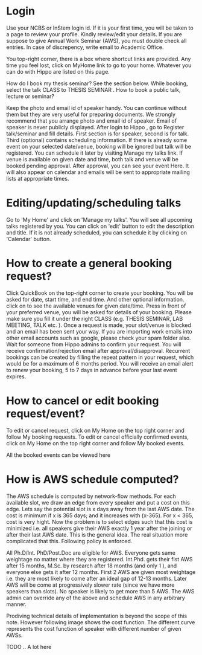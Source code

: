 # Login

Use your NCBS or InStem login id. If it is your first time, you will be taken to
a page to review your profile. Kindly review/edit your details. If you are
suppose to give Annual Work Seminar (AWS), you must double check all entries. In
case of discrepency, write email to Academic Office.

You top-right corner, there is a box where shortcut links are provided. Any time
you feel lost, click on MyHome link to go to your home. Whatever you can do with
Hippo are listed on this page.

How do I book my thesis seminar?  See the section below. While booking, select
the talk CLASS to THESIS SEMINAR .  How to book a public talk, lecture or
seminar?

Keep the photo and email id of speaker handy. You can continue without them but
they are very useful for preparing documents. We strongly recommend that you
arrange photo and email id of speaker. Email of speaker is never publicly
displayed.  After login to Hippo , go to Register talk/seminar and fill details.
First section is for speaker, second is for talk. Third (optional) contains
scheduling information. If there is already some event on your selected
date/venue, booking will be ignored but talk will be registered. You can
schedule it later by visiting Manage my talks link.  If venue is available on
given date and time, both talk and venue will be booked pending approval. After
approval, you can see your event Here. It will also appear on calendar and
emails will be sent to appropriate mailing lists at appropriate times.

# Editing/updating/scheduling talks

Go to 'My Home' and click on 'Manage my talks'. You will see all upcoming talks
registered by you. You can click on 'edit' button to edit the description and
title.  If it is not already scheduled, you can schedule it by clicking on
'Calendar' button.

# How to create a general booking request?

Click QuickBook on the top-right corner to create your booking.  You will be
asked for date, start time, and end time. And other optional information. click
on to see the available venues for given date/time.  Press in front of your
preferred venue, you will be asked for details of your booking. Please make sure
you fill it under the right CLASS (e.g. THESIS SEMINAR, LAB MEETING, TALK etc.
).  Once a request is made, your slot/venue is blocked and an email has been
sent your way. If you are importing work emails into other email accounts such
as google, please check your spam folder also.  Wait for someone from Hippo
admins to confirm your request. You will receive confirmation/rejection email
after approval/disapproval.  Recurrent bookings can be created by filling the
repeat pattern in your request, which would be for a maximum of 6 months period.
You will receive an email alert to renew your booking, 5 to 7 days in advance
before your last event expires.

# How to cancel or edit booking request/event?

To edit or cancel request, click on My Home on the top right corner and follow My booking requests.
To edit or cancel officially confirmed events, click on My Home on the top right corner and follow My booked events.

All the booked events can be viewed here


# How is AWS schedule computed?

The AWS schedule is computed by network-flow methods. For each available slot,
we draw an edge from every speaker and put a cost on this edge. Lets say the
potential slot is x days away from the last AWS date. The cost is minimum if x
is 365 days; and it increases with (x-365). For x < 365, cost is very hight. Now
the problem is to select edges such that this cost is minimized i.e. all
speakers give their AWS exactly 1 year after the joining or after their last AWS
date. This is the general idea. The real situation more complicated that this.
Following policy is enforced.

All Ph.D/Int. PhD/Post.Doc are eligible for AWS. Everyone gets same weightage no
matter where they are registered.  Int.Phd. gets their fist AWS after 15 months,
M.Sc. by research after 18 months (and only 1 ), and everyone else gets it after
12 months.  First 2 AWS are given most weightage i.e. they are most likely to
come after an ideal gap of 12-13 months. Later AWS will be come at progressively
slower rate (since we have more speakers than slots).  No speaker is likely to
get more than 5 AWS.  The AWS admin can override any of the above and schedule
AWS in any arbitrary manner.

Prodiving technical details of implementation is beyond the scope of this note.
However following image shows the cost function. The different curve represents
the cost function of speaker with different number of given AWSs.

TODO .. A lot here
